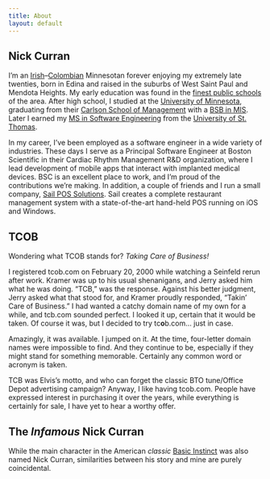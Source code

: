 ```yaml
---
title: About
layout: default
---
```

## Nick Curran

I&#8217;m an [Irish](http://www.flickr.com/photos/tcob/tags/dad/)&#8211;[Colombian](http://www.flickr.com/photos/tcob/tags/mom/) Minnesotan forever enjoying my extremely late twenties, born in Edina and raised in the suburbs of West Saint Paul and Mendota Heights. My early education was found in the [finest public schools](http://www.isd197.org/) of the area. After high school, I studied at the [University of Minnesota](http://www1.umn.edu/twincities/index.php), graduating from their [Carlson School of Management](http://www.csom.umn.edu/) with a [BSB in MIS](http://www.carlsonschool.umn.edu/undergraduate/academics/majors-minors/management-information-systems.html). Later I earned my [MS in Software Engineering](http://www.stthomas.edu/gradsoftware/programs/ms/) from the [University of St. Thomas](http://www.stthomas.edu/).

In my career, I&#8217;ve been employed as a software engineer in a wide variety of industries. These days I serve as a Principal Software Engineer at Boston Scientific in their Cardiac Rhythm Management R&D organization, where I lead development of mobile apps that interact with implanted medical devices. BSC is an excellent place to work, and I&#8217;m proud of the contributions we&#8217;re making. In addition, a couple of friends and I run a small company, [Sail POS Solutions](http://sailpos.com). Sail creates a complete restaurant management system with a state-of-the-art hand-held POS running on iOS and Windows.

## TCOB

Wondering what TCOB stands for? _Taking Care of Business!_

I registered tcob.com on February 20, 2000 while watching a Seinfeld rerun after work. Kramer was up to his usual shenanigans, and Jerry asked him what he was doing. &#8220;TCB,&#8221; was the response. Against his better judgment, Jerry asked what that stood for, and Kramer proudly responded, &#8220;Takin&#8217; Care of Business.&#8221; I had wanted a catchy domain name of my own for a while, and tcb.com sounded perfect. I looked it up, certain that it would be taken. Of course it was, but I decided to try tc**o**b.com&#8230; just in case.

Amazingly, it was available. I jumped on it. At the time, four-letter domain names were impossible to find. And they continue to be, especially if they might stand for something memorable. Certainly any common word or acronym is taken.

TCB was Elvis&#8217;s motto, and who can forget the classic BTO tune/Office Depot advertising campaign? Anyway, I like having tcob.com. People have expressed interest in purchasing it over the years, while everything is certainly for sale, I have yet to hear a worthy offer.

## The _Infamous_ Nick Curran

While the main character in the American _classic_ [Basic Instinct](http://www.imdb.com/title/tt0103772/) was also named Nick Curran, similarities between his story and mine are purely coincidental.